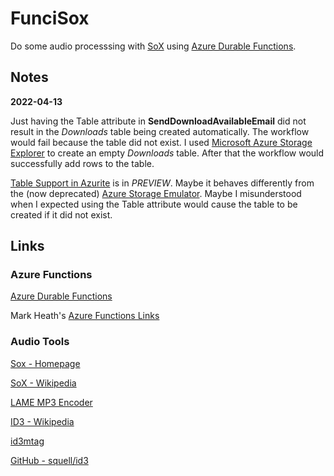 # FunciSox

Do some audio processsing with [SoX](http://sox.sourceforge.net/) using [Azure Durable Functions](https://docs.microsoft.com/en-us/azure/azure-functions/durable/durable-functions-overview).


## Notes

**2022-04-13**

Just having the Table attribute in **SendDownloadAvailableEmail** did not result in the *Downloads* table being created automatically. The workflow would fail because the table did not exist. I used [Microsoft Azure Storage Explorer](https://azure.microsoft.com/en-us/features/storage-explorer/) to create an empty *Downloads* table. After that the workflow would successfully add rows to the table.

[Table Support in Azurite](https://docs.microsoft.com/en-us/azure/storage/common/storage-use-azurite?tabs=visual-studio#table-support) is in *PREVIEW*. Maybe it behaves differently from the (now deprecated) [Azure Storage Emulator](https://docs.microsoft.com/en-us/azure/storage/common/storage-use-emulator). Maybe I misunderstood when I expected using the Table attribute would cause the table to be created if it did not exist.

## Links

### Azure Functions

[Azure Durable Functions](https://docs.microsoft.com/en-us/azure/azure-functions/durable/durable-functions-overview)

Mark Heath's [Azure Functions Links](https://github.com/markheath/azure-functions-links)

### Audio Tools

[Sox - Homepage](http://sox.sourceforge.net/)

[SoX - Wikipedia](https://en.wikipedia.org/wiki/SoX)

[LAME MP3 Encoder](https://lame.sourceforge.io/)

[ID3 - Wikipedia](https://en.wikipedia.org/wiki/ID3#Editing_ID3_tags)

[id3mtag](https://squell.github.io/id3/)

[GitHub - squell/id3](https://github.com/squell/id3)
